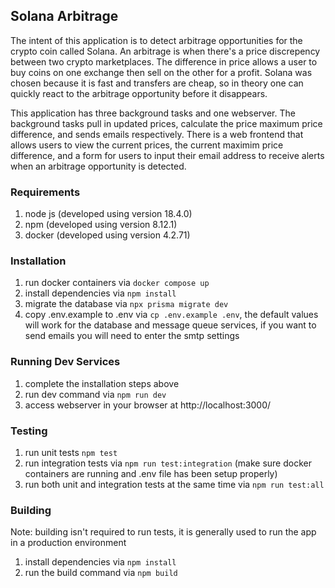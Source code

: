 ## Solana Arbitrage

The intent of this application is to detect arbitrage opportunities for the crypto coin called Solana. An arbitrage is when there's a price discrepency between two crypto marketplaces. The difference in price allows a user to buy coins on one exchange then sell on the other for a profit. Solana was chosen because it is fast and transfers are cheap, so in theory one can quickly react to the arbitrage opportunity before it disappears.

This application has three background tasks and one webserver. The background tasks pull in updated prices, calculate the price maximum price difference, and sends emails respectively. There is a web frontend that allows users to view the current prices, the current maximim price difference, and a form for users to input their email address to receive alerts when an arbitrage opportunity is detected.

### Requirements
1. node js (developed using version 18.4.0)
2. npm (developed using version 8.12.1)
3. docker (developed using version 4.2.71)

### Installation
1. run docker containers via `docker compose up`
2. install dependencies via `npm install`
3. migrate the database via `npx prisma migrate dev`
4. copy .env.example to .env via `cp .env.example .env`, the default values will work for the database and message queue services, if you want to send emails you will need to enter the smtp settings

### Running Dev Services
1. complete the installation steps above
2. run dev command via `npm run dev`
3. access webserver in your browser at http://localhost:3000/

### Testing
1. run unit tests `npm test`
2. run integration tests via `npm run test:integration` (make sure docker containers are running and .env file has been setup properly)
3. run both unit and integration tests at the same time via `npm run test:all`

### Building
Note: building isn't required to run tests, it is generally used to run the app in a production environment
1. install dependencies via `npm install`
2. run the build command via `npm build`
